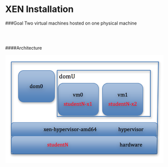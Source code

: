 # XEN Installation

###Goal
Two virtual machines hosted on one physical machine

<br/>
<br/>



####Architecture

![](https://raw.githubusercontent.com/congqiyuan/tutorial/master/xen_installation/1.png)
